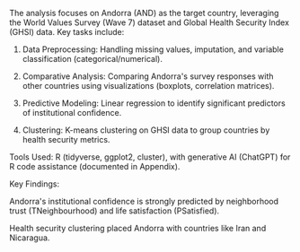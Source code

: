 The analysis focuses on Andorra (AND) as the target country, leveraging the World Values Survey (Wave 7) dataset and Global Health Security Index (GHSI) data. Key tasks include:

1. Data Preprocessing: Handling missing values, imputation, and variable classification (categorical/numerical).

2. Comparative Analysis: Comparing Andorra's survey responses with other countries using visualizations (boxplots, correlation matrices).

3. Predictive Modeling: Linear regression to identify significant predictors of institutional confidence.

4. Clustering: K-means clustering on GHSI data to group countries by health security metrics.

Tools Used: R (tidyverse, ggplot2, cluster), with generative AI (ChatGPT) for R code assistance (documented in Appendix).

Key Findings:

Andorra's institutional confidence is strongly predicted by neighborhood trust (TNeighbourhood) and life satisfaction (PSatisfied).

Health security clustering placed Andorra with countries like Iran and Nicaragua.
